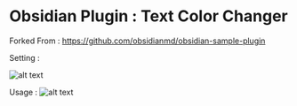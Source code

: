 # Obsidian Plugin : Text Color Changer

Forked From : https://github.com/obsidianmd/obsidian-sample-plugin

Setting :

![alt text](Images/image.png)

Usage :
![alt text](Images/image-1.png)